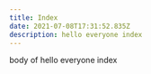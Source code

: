 ```yaml
---
title: Index
date: 2021-07-08T17:31:52.835Z
description: hello everyone index
---
```

body of hello everyone index